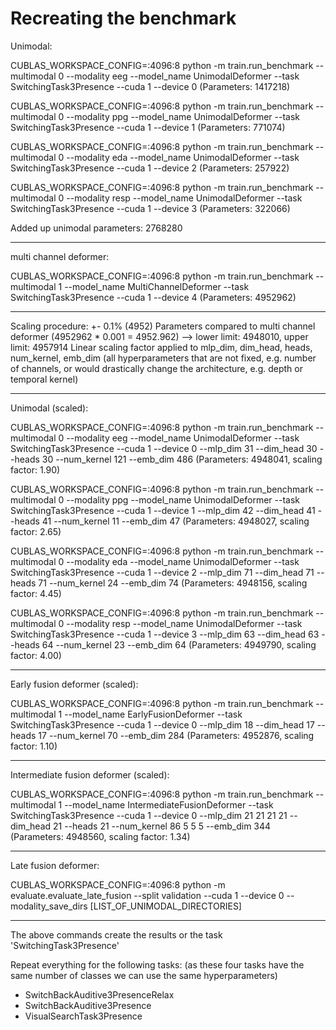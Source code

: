 # Recreating the benchmark

Unimodal:

CUBLAS_WORKSPACE_CONFIG=:4096:8 python -m train.run_benchmark --multimodal 0 --modality eeg --model_name UnimodalDeformer --task SwitchingTask3Presence --cuda 1 --device 0
(Parameters: 1417218)

CUBLAS_WORKSPACE_CONFIG=:4096:8 python -m train.run_benchmark --multimodal 0 --modality ppg --model_name UnimodalDeformer --task SwitchingTask3Presence --cuda 1 --device 1
(Parameters: 771074)

CUBLAS_WORKSPACE_CONFIG=:4096:8 python -m train.run_benchmark --multimodal 0 --modality eda --model_name UnimodalDeformer --task SwitchingTask3Presence --cuda 1 --device 2
(Parameters: 257922)

CUBLAS_WORKSPACE_CONFIG=:4096:8 python -m train.run_benchmark --multimodal 0 --modality resp --model_name UnimodalDeformer --task SwitchingTask3Presence --cuda 1 --device 3
(Parameters: 322066)

Added up unimodal parameters: 2768280

-----------

multi channel deformer:

CUBLAS_WORKSPACE_CONFIG=:4096:8 python -m train.run_benchmark --multimodal 1  --model_name MultiChannelDeformer --task SwitchingTask3Presence --cuda 1 --device 4
(Parameters: 4952962)

-----------

Scaling procedure: 
+- 0.1% (4952) Parameters compared to multi channel deformer (4952962 * 0.001 = 4952.962)
--> lower limit: 4948010, upper limit: 4957914
Linear scaling factor applied to mlp_dim, dim_head, heads, num_kernel, emb_dim (all hyperparameters that are not fixed, e.g. number of channels, or would drastically change the architecture, e.g. depth or temporal kernel)

-----------

Unimodal (scaled): 

CUBLAS_WORKSPACE_CONFIG=:4096:8 python -m train.run_benchmark --multimodal 0 --modality eeg --model_name UnimodalDeformer --task SwitchingTask3Presence --cuda 1 --device 0 --mlp_dim 31 --dim_head 30 --heads 30 --num_kernel 121 --emb_dim 486
(Parameters: 4948041, scaling factor: 1.90)

CUBLAS_WORKSPACE_CONFIG=:4096:8 python -m train.run_benchmark --multimodal 0 --modality ppg --model_name UnimodalDeformer --task SwitchingTask3Presence --cuda 1 --device 1 --mlp_dim 42 --dim_head 41 --heads 41 --num_kernel 11 --emb_dim 47
(Parameters: 4948027, scaling factor: 2.65)

CUBLAS_WORKSPACE_CONFIG=:4096:8 python -m train.run_benchmark --multimodal 0 --modality eda --model_name UnimodalDeformer --task SwitchingTask3Presence --cuda 1 --device 2 --mlp_dim 71 --dim_head 71 --heads 71 --num_kernel 24 --emb_dim 74
(Parameters: 4948156, scaling factor: 4.45)

CUBLAS_WORKSPACE_CONFIG=:4096:8 python -m train.run_benchmark --multimodal 0 --modality resp --model_name UnimodalDeformer --task SwitchingTask3Presence --cuda 1 --device 3 --mlp_dim 63 --dim_head 63 --heads 64 --num_kernel 23 --emb_dim 64
(Parameters: 4949790, scaling factor: 4.00)

-----------

Early fusion deformer (scaled):

CUBLAS_WORKSPACE_CONFIG=:4096:8 python -m train.run_benchmark --multimodal 1  --model_name EarlyFusionDeformer --task SwitchingTask3Presence --cuda 1 --device 0 --mlp_dim 18 --dim_head 17 --heads 17 --num_kernel 70 --emb_dim 284
(Parameters: 4952876, scaling factor: 1.10)

-----------

Intermediate fusion deformer (scaled):

CUBLAS_WORKSPACE_CONFIG=:4096:8 python -m train.run_benchmark --multimodal 1  --model_name IntermediateFusionDeformer --task SwitchingTask3Presence --cuda 1 --device 0 --mlp_dim 21 21 21 21 --dim_head 21 --heads 21 --num_kernel 86 5 5 5 --emb_dim 344
(Parameters: 4948560, scaling factor: 1.34)

-----------

Late fusion deformer: 

CUBLAS_WORKSPACE_CONFIG=:4096:8 python -m evaluate.evaluate_late_fusion --split validation --cuda 1 --device 0 --modality_save_dirs [LIST_OF_UNIMODAL_DIRECTORIES]

-----------

The above commands create the results or the task 'SwitchingTask3Presence'

Repeat everything for the following tasks: 
(as these four tasks have the same number of classes we can use the same hyperparameters)
- SwitchBackAuditive3PresenceRelax
- SwitchBackAuditive3Presence
- VisualSearchTask3Presence




